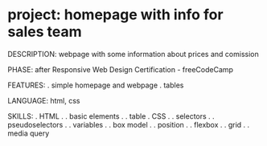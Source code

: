 # project: homepage with info for sales team

DESCRIPTION:
webpage with some information about prices and comission

PHASE:
after Responsive Web Design Certification - freeCodeCamp

FEATURES:
. simple homepage and webpage
. tables

LANGUAGE:
html, css

SKILLS:
. HTML
. . basic elements
. . table
. CSS
. . selectors
. . pseudoselectors
. . variables
. . box model
. . position
. . flexbox
. . grid
. . media query